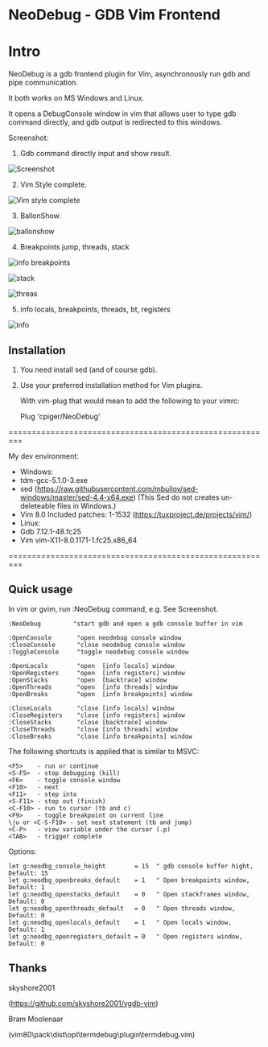 NeoDebug - GDB Vim Frontend
===========================
# Intro

NeoDebug is a gdb frontend plugin for Vim, asynchronously run gdb and pipe communication.

It both works on MS Windows and Linux. 

It opens a DebugConsole window in vim that allows user to type gdb command directly, 
and gdb output is redirected to this windows.

Screenshot:
1. Gdb command directly input and show result.

![Screenshot](https://github.com/cpiger/NeoDebug/blob/master/doc/NeoDebug1.png)


2. Vim Style complete.

![Vim style complete](https://github.com/cpiger/NeoDebug/blob/master/doc/NeoDebugComplete.png)


3. BallonShow.

![ballonshow](https://github.com/cpiger/NeoDebug/blob/master/doc/NeoDebugBallonShow.png)


4. Breakpoints jump, threads, stack

![info breakpoints](https://github.com/cpiger/NeoDebug/blob/master/doc/NeoDebugInfoBreakpointsJump.png)


![stack](https://github.com/cpiger/NeoDebug/blob/master/doc/NeoDebugFrameEnter.png)


![threas](https://github.com/cpiger/NeoDebug/blob/master/doc/NeoDebugInfoThreadsHit.png)


5. info locals, breakpoints, threads, bt, registers

![info](https://github.com/cpiger/NeoDebug/blob/master/doc/NeoDebugInfoSwitch.png)


## Installation

1. You need install sed (and of course gdb).

2. Use your preferred installation method for Vim plugins.

   With vim-plug that would mean to add the following to your vimrc:

   Plug 'cpiger/NeoDebug'

=========================================================

My dev environment:
- Windows: 
 - tdm-gcc-5.1.0-3.exe
 - sed (https://raw.githubusercontent.com/mbuilov/sed-windows/master/sed-4.4-x64.exe)  (This Sed do not creates un-deleteable files in Windows.)
 - Vim 8.0 Included patches: 1-1532 (https://tuxproject.de/projects/vim/)
- Linux:
 - Gdb 7.12.1-48.fc25
 - Vim vim-X11-8.0.1171-1.fc25.x86_64

=========================================================

## Quick usage

In vim or gvim, run :NeoDebug command, e.g. 
See Screenshot.

	:NeoDebug         "start gdb and open a gdb console buffer in vim

    :OpenConsole       "open neodebug console window
    :CloseConsole      "close neodebug console window
    :ToggleConsole     "toggle neodebug console window

    :OpenLocals        "open  [info locals] window
    :OpenRegisters     "open  [info registers] window
    :OpenStacks        "open  [backtrace] window
    :OpenThreads       "open  [info threads] window
    :OpenBreaks        "open  [info breakpoints] window

    :CloseLocals       "close [info locals] window
    :CloseRegisters    "close [info registers] window
    :CloseStacks       "close [backtrace] window
    :CloseThreads      "close [info threads] window
    :CloseBreaks       "close [info breakpoints] window


The following shortcuts is applied that is similar to MSVC: 

	<F5> 	- run or continue
	<S-F5> 	- stop debugging (kill)
    <F6> 	- toggle console window
	<F10> 	- next
	<F11> 	- step into
	<S-F11> - step out (finish)
	<C-F10>	- run to cursor (tb and c)
	<F9> 	- toggle breakpoint on current line
	\ju or <C-S-F10> - set next statement (tb and jump)
	<C-P> 	- view variable under the cursor (.p)
    <TAB>   - trigger complete 


Options:

    let g:neodbg_console_height        = 15  " gdb console buffer hight, Default: 15
    let g:neodbg_openbreaks_default    = 1   " Open breakpoints window, Default: 1
    let g:neodbg_openstacks_default    = 0   " Open stackframes window, Default: 0
    let g:neodbg_openthreads_default   = 0   " Open threads window, Default: 0
    let g:neodbg_openlocals_default    = 1   " Open locals window, Default: 1
    let g:neodbg_openregisters_default = 0   " Open registers window, Default: 0


## Thanks
skyshore2001

(https://github.com/skyshore2001/vgdb-vim)


Bram Moolenaar 

(vim80\pack\dist\opt\termdebug\plugin\termdebug.vim)
